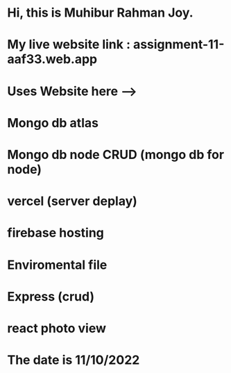 # Hi, this is Muhibur Rahman Joy.

# My live website link : assignment-11-aaf33.web.app

# Uses Website here -->

# Mongo db atlas

# Mongo db node CRUD (mongo db for node)

# vercel (server deplay)

# firebase hosting

# Enviromental file

# Express (crud)

# react photo view

# The date is 11/10/2022
